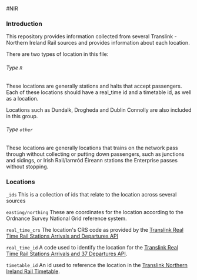 #NIR

### Introduction

This repository provides information collected from several Translink -
Northern Ireland Rail sources and provides information about each
location.

There are two types of location in this file:

###### Type `R`
These locations are generally stations and halts that accept passengers.
Each of these locations should have a real_time id and a timetable id,
as well as a location.

Locations such as Dundalk, Drogheda and Dublin Connolly are also
included in this group.

###### Type `other`

These locations are generally locations that trains on the network pass
through without collecting or putting down passengers, such as junctions and sidings, or Irish Rail/Iarnród Éireann stations the Enterprise passes without stopping.


### Locations

`_ids`
This is a collection of ids that relate to the location across several
sources

`easting/northing`
These are coordinates for the location according to the Ordnance Survey
National Grid reference system.

`real_time_crs`
The location's CRS code as provided by the [Translink Real Time Rail Stations Arrivals and
Departures API](https://www.opendatani.gov.uk/dataset/real-time-rail-stations-arrivals-and-departures)

`real_time_id`
A code used to identify the location for the [Translink Real Time Rail Stations Arrivals and 37 Departures API](https://www.opendatani.gov.uk/dataset/real-time-rail-stations-arrivals-and-departures).

`timetable_id`
An id used to reference the location in the [Translink Northern Ireland
Rail Timetable](https://www.opendatani.gov.uk/dataset/nir20160126v2).




